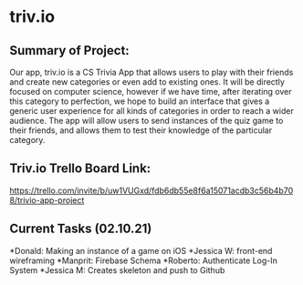 # triv.io

## Summary of Project: 
Our app, triv.io is a CS Trivia App that allows users to play with their friends and create new categories or even add to existing ones. It will be directly focused on computer science, however if we have time, after iterating over this category to perfection, we hope to build an interface that gives a generic user experience for all kinds of categories in order to reach a wider audience. The app will allow users to send instances of the quiz game to their friends, and allows them to test their knowledge of the particular category.

## Triv.io Trello Board Link: 
https://trello.com/invite/b/uw1VUGxd/fdb6db55e8f6a15071acdb3c56b4b708/trivio-app-project



## Current Tasks (02.10.21)

*Donald: Making an instance of a game on iOS 
*Jessica W: front-end wireframing 
*Manprit: Firebase Schema
*Roberto: Authenticate Log-In System
*Jessica M: Creates skeleton and push to Github
